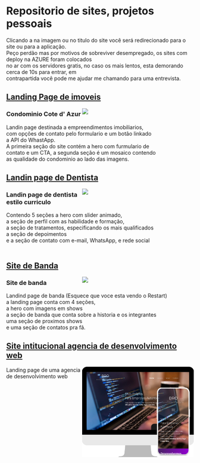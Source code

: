 # Repositorio de sites, projetos pessoais
  Clicando a na imagem ou no titulo do site você será redirecionado para o site ou para a aplicação.  
  Peço perdão mas por motivos de sobreviver desempregado, os sites com deploy na AZURE foram colocados  
  no ar com os servidores gratis, no caso os mais lentos, esta demorando cerca de 10s para entrar, em  
  contrapartida você pode me ajudar me chamando para uma entrevista.

## <a href="https://raphael-rfa.github.io/landingpageimoveis/">Landing Page de imoveis</a>
<a href="https://raphael-rfa.github.io/landingpageimoveis/"><img src="https://raphael-rfa.github.io/landingpageagencia/imagens/site2.webp" width="300" height="auto" align="right"/></a>
### Condominio Cote d' Azur
  Landin page destinada a empreendimentos imobiliarios,  
  com opções de contato pelo formulario e um botão linkado  
  a API do WhastApp.  
  A primeira seção do site contém a hero com furmulario de  
  contato e um CTA, a segunda seção é um mosaico contendo  
  as qualidade do condominio ao lado das imagens.

## <a href="https://raphael-rfa.github.io/Landingpagedentista/">Landin page de Dentista</a>
<a href="https://raphael-rfa.github.io/Landingpagedentista/"><img src="https://raphael-rfa.github.io/landingpageagencia/imagens/site1.webp" width="300" height="auto" align="right" /></a>
### Landin page de dentista estilo curriculo
  Contendo 5 seções a hero com slider animado,  
  a seção de perfil com as habilidade e formação,  
  a seção de tratamentos, especificando os mais qualificados  
  a seção de depoimentos  
  e a seção de contato com e-mail, WhatsApp, e rede social
  </br>
  </br>

## <a href="https://raphael-rfa.github.io/SiteDoRestart/">Site de Banda</a>
<a href="https://raphael-rfa.github.io/SiteDoRestart/"><img src="https://raphael-rfa.github.io/landingpageagencia/imagens/site3.webp" width="300" height="auto" align="right"/></a>
### Site de banda
  Landind page de banda (Esquece que voce esta vendo o Restart)  
  a landing page conta com 4 seções,  
  a hero com imagens em shows  
  a seção de banda que conta sobre a historia e os integrantes  
  uma seção de proximos shows  
  e uma seção de contatos pra fã.
  </br>

## <a href="https://raphael-rfa.github.io/landingpageagencia/">Site intitucional agencia de desenvolvimento web</a>
<a href="https://raphael-rfa.github.io/landingpageagencia/"><img src="https://raw.githubusercontent.com/raphael-rfa/sites/main/imagens/site2.webp" width="300" height="auto" align="right"/></a>
  Landing page de uma agencia de desenvolvimento web  
  </br>
  </br>
  </br>
  </br>
  </br>
  </br>
  </br>
